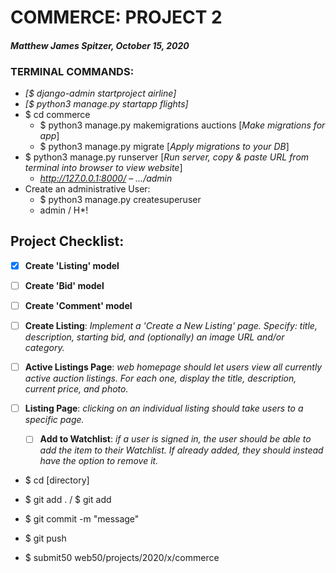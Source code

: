 # COMMERCE: PROJECT 2
#### *Matthew James Spitzer, October 15, 2020*

### TERMINAL COMMANDS:
- *[$ django-admin startproject airline]*
- *[$ python3 manage.py startapp flights]*
- $ cd commerce
    - $ python3 manage.py makemigrations auctions [*Make migrations for app*]
    - $ python3 manage.py migrate [*Apply migrations to your DB*]
- $ python3 manage.py runserver [*Run server, copy & paste URL from terminal into browser to view website*]
    - *http://127.0.0.1:8000/*
    – *.../admin*
- Create an administrative User:
    - $ python3 manage.py createsuperuser
    - admin / H*!


## **Project Checklist:**
- [x] **Create 'Listing' model**
- [ ] **Create 'Bid' model**
- [ ] **Create 'Comment' model**

- [ ] **Create Listing**: *Implement a 'Create a New Listing' page. Specify: title, description, starting bid, and (optionally) an image URL and/or category.*
- [ ] **Active Listings Page**: *web homepage should let users view all currently active auction listings. For each one, display the title, description, current price, and photo.*
- [ ] **Listing Page**: *clicking on an individual listing should take users to a specific page.*
    - [ ] **Add to Watchlist**: *if a user is signed in, the user should be able to add the item to their Watchlist. If already added, they should instead have the option to remove it.*




- $ cd [directory]
- $ git add . / $ git add <filename>
- $ git commit -m "message"
- $ git push

- $ submit50 web50/projects/2020/x/commerce
